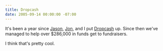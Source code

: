 ```yaml
---
title: Dropcash
date: 2005-09-14 00:00:00 -07:00
---
```


<p>
It's been a year since <a href="http://kottke.org/">Jason</a>, <a href="http://jon.lagparty.org/">Jon</a>, and I put <a href="http://www.dropcash.com/">Dropcash</a> up. Since then we've managed to  help over $286,000 in funds get to fundraisers.
</p>
<p>
I think that's pretty cool.
</p>
